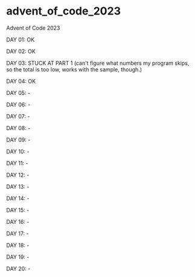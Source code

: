 # advent_of_code_2023
Advent of Code 2023

DAY 01: OK

DAY 02: OK

DAY 03: STUCK AT PART 1 (can't figure what numbers my program skips, so the total is too low, works with the sample, though.)

DAY 04: OK

DAY 05: -

DAY 06: -

DAY 07: -

DAY 08: -

DAY 09: -

DAY 10: -

DAY 11: -

DAY 12: -

DAY 13: -

DAY 14: -

DAY 15: -

DAY 16: -

DAY 17: -

DAY 18: -

DAY 19: -

DAY 20: -

